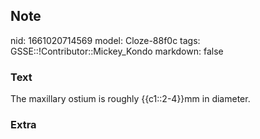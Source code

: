 ## Note
nid: 1661020714569
model: Cloze-88f0c
tags: GSSE::!Contributor::Mickey_Kondo
markdown: false

### Text
The maxillary ostium is roughly {{c1::2-4}}mm in diameter.

### Extra

